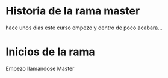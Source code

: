 # Historia de la rama master

hace unos dias este curso empezo y dentro de poco acabara...

# Inicios de la rama

Empezo llamandose Master

